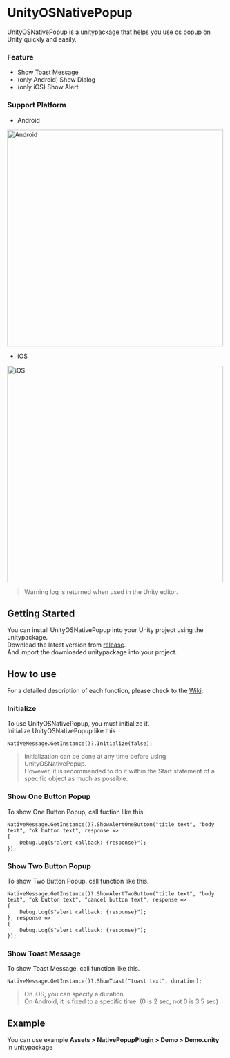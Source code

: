 # UnityOSNativePopup

UnityOSNativePopup is a unitypackage that helps you use os popup on Unity quickly and easily.

### Feature
* Show Toast Message
* (only Android) Show Dialog
* (only iOS) Show Alert

### Support Platform
* Android
<img width="500" alt="Android" src="https://user-images.githubusercontent.com/27134499/136758133-4e030ba6-83f5-41b4-bf37-4aef1672af04.png">

* iOS
<img width="500" alt="iOS" src="https://user-images.githubusercontent.com/27134499/136758166-42b00852-5cab-4499-951f-b34b02eb82ae.png">

> Warning log is returned when used in the Unity editor.

## Getting Started
You can install UnityOSNativePopup into your Unity project using the unitypackage.<br/>
Download the latest version from [release](https://github.com/yeosu0107/UnityOSNativePopup/releases).<br/>
And import the downloaded unitypackage into your project.


## How to use

For a detailed description of each function, please check to the [Wiki](https://github.com/yeosu0107/UnityOSNativePopup/wiki).

### Initialize
To use UnityOSNativePopup, you must initialize it.<br/>
Initialize UnityOSNativePopup like this 
```
NativeMessage.GetInstance()?.Initialize(false);
```
> Initialization can be done at any time before using UnityOSNativePopup.<br/>
However, it is recommended to do it within the Start statement of a specific object as much as possible.

### Show One Button Popup
To show One Button Popup, call fuction like this.
```
NativeMessage.GetInstance()?.ShowAlertOneButton("title text", "body text", "ok button text", response =>
{
    Debug.Log($"alert callback: {response}");
});
```

### Show Two Button Popup
To show Two Button Popup, call function like this.
```
NativeMessage.GetInstance()?.ShowAlertTwoButton("title text", "body text", "ok button text", "cancel button text", response =>
{
    Debug.Log($"alert callback: {response}");
}, response =>
{
    Debug.Log($"alert callback: {response}");
});
```

### Show Toast Message
To show Toast Message, call function like this.
```
NativeMessage.GetInstance()?.ShowToast("toast text", duration);
```
> On iOS, you can specify a duration.<br/>
On Android, it is fixed to a specific time. (0 is 2 sec, not 0 is 3.5 sec) 

## Example
You can use example **Assets > NativePopupPlugin > Demo > Demo.unity** in unitypackage
